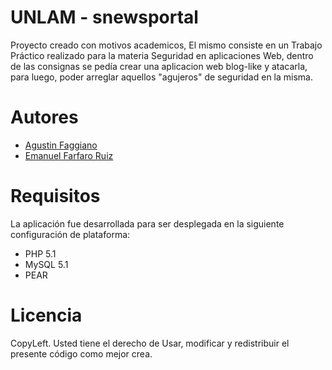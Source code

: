 UNLAM - snewsportal
=================

Proyecto creado con motivos academicos, El mismo consiste en un Trabajo Práctico realizado para la materia Seguridad en aplicaciones Web, dentro de las consignas se pedía crear una aplicacion web blog-like y atacarla, para luego, poder arreglar aquellos "agujeros" de seguridad en la misma.

Autores
=======

* [Agustin Faggiano](mailto:agustinfaggiano@gmail.com)
* [Emanuel Farfaro Ruiz](mailto:manufarfaro@gmail.com)

Requisitos
==========

La aplicación fue desarrollada para ser desplegada en la siguiente configuración de plataforma:

- PHP 5.1
- MySQL 5.1
- PEAR

Licencia
========
CopyLeft. Usted tiene el derecho de Usar, modificar y redistribuir el presente código como mejor crea.